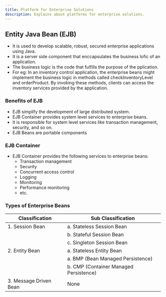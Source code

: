 ```yaml
---
title: Platform for Enterprise Solutions
description: Explains about platforms for enterprise solutions.
---
```


## Entity Java Bean (EJB)

- It is used to develop scalable, robust, secured enterprise applications using Java.
- It is a server side component that enccapsulates the business lofic of an application.
- The business logic is the code that fulfills the purpose of the pplication.
- For eg: In an inventory control application, the enterprise beans might implement the business logic in methods called checkInventoryLevel and orderProduct.
  By invoking these methods, clients can access the inventory services provided by the application.

### Benefits of EJB

- EJB simplify the development of large distributed system.
- EJB Container provides system level services to enterprise beans.
- It is responsible for system level services like transaction management, security, and so on.
- EJB Beans are portable components

### EJB Container
- EJB Container provides the following services to enterprise beans:
  - Transaction management
  - Security
  - Concurrent access control
  - Logging
  - Monitoring
  - Performance monitoring
  - etc.


### Types of Enterprise Beans
| Classification         | Sub Classification                     |
| ---------------------- | -------------------------------------- |
| 1. Session Bean        | a. Stateless Session Bean              |
|                        | b. Stateful Session Bean               |
|                        | c. Singleton Session Bean              |
| 2. Entity Bean         | a. Stateless Entity Bean               |
|                        | a. BMP (Bean Managed Persistence)      |
|                        | b. CMP (Container Managed Persistence) |
| 3. Message Driven Bean | None                                   |


